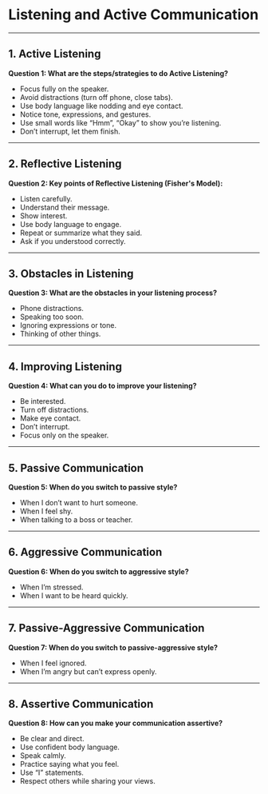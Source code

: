 # Listening and Active Communication

---

## 1. Active Listening  
**Question 1: What are the steps/strategies to do Active Listening?**

- Focus fully on the speaker.  
- Avoid distractions (turn off phone, close tabs).  
- Use body language like nodding and eye contact.  
- Notice tone, expressions, and gestures.  
- Use small words like “Hmm”, “Okay” to show you’re listening.  
- Don’t interrupt, let them finish.

---

## 2. Reflective Listening  
**Question 2: Key points of Reflective Listening (Fisher's Model):**

- Listen carefully.  
- Understand their message.  
- Show interest.  
- Use body language to engage.  
- Repeat or summarize what they said.  
- Ask if you understood correctly.

---

## 3. Obstacles in Listening  
**Question 3: What are the obstacles in your listening process?**

- Phone distractions.  
- Speaking too soon.  
- Ignoring expressions or tone.  
- Thinking of other things.

---

## 4. Improving Listening  
**Question 4: What can you do to improve your listening?**

- Be interested.  
- Turn off distractions.  
- Make eye contact.  
- Don’t interrupt.  
- Focus only on the speaker.

---

## 5. Passive Communication  
**Question 5: When do you switch to passive style?**

- When I don’t want to hurt someone.  
- When I feel shy.  
- When talking to a boss or teacher.

---

## 6. Aggressive Communication  
**Question 6: When do you switch to aggressive style?**

- When I’m stressed.  
- When I want to be heard quickly.

---

## 7. Passive-Aggressive Communication  
**Question 7: When do you switch to passive-aggressive style?**

- When I feel ignored.  
- When I’m angry but can’t express openly.

---

## 8. Assertive Communication  
**Question 8: How can you make your communication assertive?**

- Be clear and direct.  
- Use confident body language.  
- Speak calmly.  
- Practice saying what you feel.  
- Use “I” statements.  
- Respect others while sharing your views.
